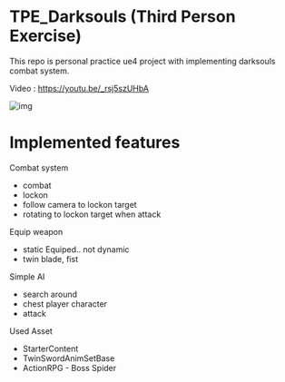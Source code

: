 TPE_Darksouls (Third Person Exercise)
=================================

This repo is personal practice ue4 project with implementing darksouls combat system.

Video : <https://youtu.be/_rsj5szUHbA>



![img](https://i.imgur.com/BWFGq6w.png)


Implemented features
====================
Combat system
- combat
- lockon
- follow camera to lockon target
- rotating to lockon target when attack

Equip weapon
- static Equiped.. not dynamic
- twin blade, fist

Simple AI
- search around
- chest player character
- attack

Used Asset
- StarterContent
- TwinSwordAnimSetBase
- ActionRPG - Boss Spider 
